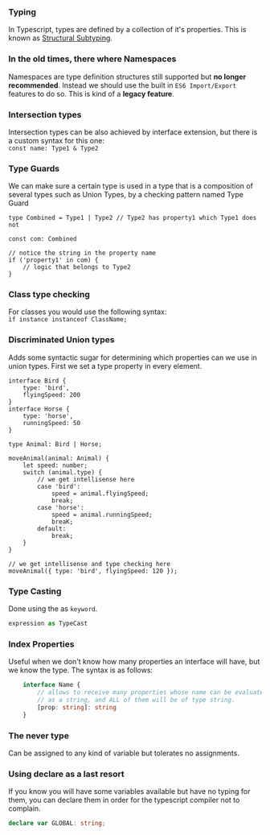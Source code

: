### Typing

In Typescript, types are defined by a collection of it's properties. This is known as [Structural 
Subtyping](glossary.md).

### In the old times, there where Namespaces
Namespaces are type definition structures still supported but **no longer recommended**. Instead
we should use the built in `ES6 Import/Export` features to do so. This is kind of a 
**legacy feature**.

### Intersection types
Intersection types can be also achieved by interface extension, but there is a custom syntax for this one:  
`const name: Type1 & Type2`

### Type Guards
We can make sure a certain type is used in a type that is a composition of several types such as
Union Types, by a checking pattern named Type Guard
```
type Combined = Type1 | Type2 // Type2 has property1 which Type1 does not

const com: Combined

// notice the string in the property name
if ('property1' in com) {
    // logic that belongs to Type2
}
```

### Class type checking
For classes you would use the following syntax:  
`ìf instance instanceof ClassName;`

### Discriminated Union types
Adds some syntactic sugar for determining which properties can we use
in union types. First we set a type property in every element.
```
interface Bird {
    type: 'bird',
    flyingSpeed: 200
}
interface Horse {
    type: 'horse',
    runningSpeed: 50
}

type Animal: Bird | Horse;

moveAnimal(animal: Animal) {
    let speed: number;
    switch (animal.type) {
        // we get intellisense here
        case 'bird':
            speed = animal.flyingSpeed;
            break;
        case 'horse':
            speed = animal.runningSpeed;
            breaK;
        default:
            break;
    }
}

// we get intellisense and type checking here
moveAnimal({ type: 'bird', flyingSpeed: 120 });
```
### Type Casting
Done using the as `keyword`.
```typescript
expression as TypeCast
```

### Index Properties
Useful when we don't know how many properties an interface will have,
but we know the type. The syntax is as follows:
```typescript
    interface Name {
        // allows to receive many properties whose name can be evaluated
        // as a string, and ALL of them will be of type string.
        [prop: string]: string
    }
```

### The never type
Can be assigned to any kind of variable but tolerates no assignments.

### Using declare as a last resort
If you know you will have some variables available but have no typing for them, you can declare them
in order for the typescript compiler not to complain.
```typescript
declare var GLOBAL: string;
```